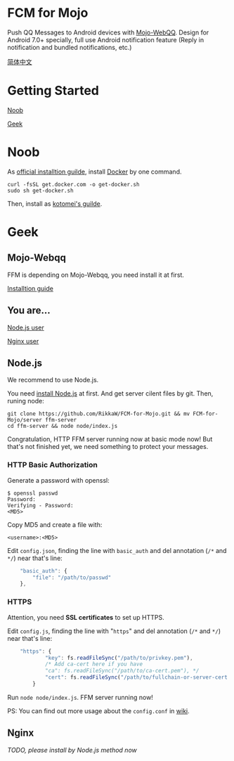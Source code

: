 # FCM for Mojo
Push QQ Messages to Android devices with [Mojo-WebQQ](https://github.com/sjdy521/Mojo-Webqq).
Design for Android 7.0+ specially, full use Android notification feature
(Reply in notification and bundled notifications, etc.)

[简体中文](/README_zh.md)

# Getting Started
[Noob](#Noob)

[Geek](#Geek)

# Noob
As [official installtion guilde](https://www.docker.com/community-edition), 
install [Docker](https://www.docker.com) by one command.

```Shell
curl -fsSL get.docker.com -o get-docker.sh
sudo sh get-docker.sh
```

Then, install as [kotomei's guilde](https://github.com/kotomei/fcm-for-mojo/blob/master/README.md).

# Geek
## Mojo-Webqq
FFM is depending on Mojo-Webqq, you need install it at first.

[Installtion guide](https://github.com/sjdy521/Mojo-Webqq)

## You are...
[Node.js user](#Node.js)

[Nginx user](#Nginx)

## Node.js
We recommend to use Node.js.

You need [install Node.js](https://nodejs.org/en/download/package-manager) at first.
And get server cilent files by git. Then, runing node:

```Shell
git clone https://github.com/RikkaW/FCM-for-Mojo.git && mv FCM-for-Mojo/server ffm-server
cd ffm-server && node node/index.js
```

Congratulation, HTTP FFM server running now at basic mode now!
But that's not finished yet, we need something to protect your messages.

### HTTP Basic Authorization
Generate a password with openssl:

```Shell
$ openssl passwd
Password:
Verifying - Password:
<MD5>
```

Copy MD5 and create a file with:

```
<username>:<MD5>
```

Edit ```config.json```, finding the line with ```basic_auth```
and del annotation (```/*``` and ```*/```) near that's line:

```js
	"basic_auth": {
		"file": "/path/to/passwd"
	},
```

### HTTPS
Attention, you need **SSL certificates** to set up HTTPS.

Edit ```config.js```, finding the line with "```https```"
and del annotation (```/*``` and ```*/```) near that's line:

```js
	"https": {
			"key": fs.readFileSync("/path/to/privkey.pem"),
			/* Add ca-cert here if you have
			"ca": fs.readFileSync("/path/to/ca-cert.pem"), */
			"cert": fs.readFileSync("/path/to/fullchain-or-server-cert.pem")
		}
```

Run ```node node/index.js```. FFM server running now!

PS: You can find out more usage about the ```config.conf``` in [wiki](/wiki/usage-of-config).

## Nginx

*TODO, please install by Node.js method now*
